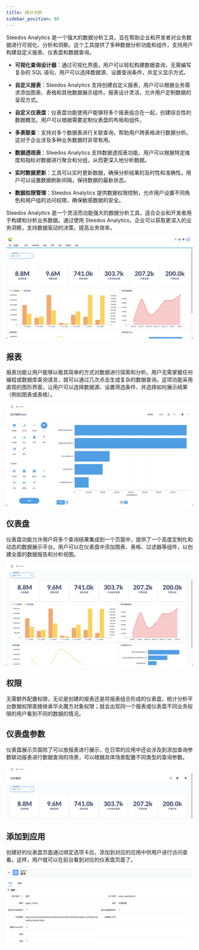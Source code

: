 ```yaml
---
title: 统计分析
sidebar_position: 80
---
```


Steedos Analytics 是一个强大的数据分析工具，旨在帮助企业和开发者对业务数据进行可视化、分析和洞察。这个工具提供了多种数据分析功能和组件，支持用户构建自定义报表、仪表盘和数据查询。

- **可视化查询设计器**：通过可视化界面，用户可以轻松构建数据查询，无需编写复杂的 SQL 语句。用户可以选择数据源、设置查询条件，并定义显示方式。

- **自定义报表**：Steedos Analytics 支持创建自定义报表，用户可以根据业务需求添加图表、表格和其他数据展示组件。报表设计灵活，允许用户定制数据的呈现方式。

- **自定义仪表盘**：仪表盘功能使用户能够将多个报表组合在一起，创建综合性的数据概览。用户可以根据需要定制仪表盘的布局和组件。

- **多表联查**：支持对多个数据表进行关联查询，帮助用户跨表格进行数据分析。这对于企业涉及多种业务数据时非常有用。

- **数据透视表**：Steedos Analytics 支持数据透视表功能，用户可以根据特定维度和指标对数据进行聚合和分组，从而更深入地分析数据。

- **实时数据更新**：工具可以实时更新数据，确保分析结果的及时性和准确性。用户可以设置数据刷新间隔，保持数据的最新状态。

- **数据权限管理**：Steedos Analytics 提供数据权限控制，允许用户设置不同角色和用户组的访问权限，确保敏感数据的安全。

Steedos Analytics 是一个灵活而功能强大的数据分析工具，适合企业和开发者用于构建和分析业务数据。通过使用 Steedos Analytics，企业可以获取更深入的业务洞察，支持数据驱动的决策，提高业务效率。

![统计分析.png](./snapshot/analytics/统计分析.png)

## 报表

报表功能让用户能够以极其简单的方式对数据进行探索和分析。用户无需掌握任何编程或数据库查询语言，就可以通过几次点击生成复杂的数据查询。这项功能采用直观的图形界面，让用户可以选择数据源、设置筛选条件、并选择如何展示结果（例如图表或表格）。

![报表.png](./snapshot/analytics/报表.png)

## 仪表盘

仪表盘功能允许用户将多个查询结果集成到一个页面中，提供了一个高度定制化和动态的数据展示平台。用户可以在仪表盘中添加图表、表格、过滤器等组件，以创建全面的数据报告和分析视图。

![仪表盘.png](./snapshot/analytics/仪表盘.png)

## 权限

无需额外配置权限，无论是创建的报表还是将报表组合形成的仪表盘，统计分析平台数据权限直接继承华炎魔方对象权限；就会出现同一个报表或仪表盘不同业务权限的用户看到不同的数据的情况。

## 仪表盘参数

仪表盘展示页面除了可以放报表进行展示，在日常的应用中还会涉及到添加查询参数联动报表进行数据查询的场景，可以根据具体场景配置不同类型的查询参数。

![仪表盘参数.png](./snapshot/analytics/仪表盘参数.png)

## 添加到应用

创建好的仪表盘页面通过绑定选项卡后，添加到对应的应用中供用户进行访问查看。这样，用户就可以在前台看到对应的仪表盘页面了。

![添加到应用.png](./snapshot/analytics/添加到应用.png)